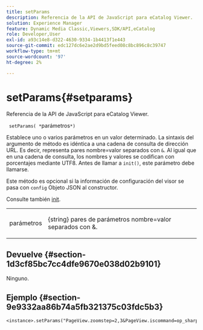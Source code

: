 ```yaml
---
title: setParams
description: Referencia de la API de JavaScript para eCatalog Viewer.
solution: Experience Manager
feature: Dynamic Media Classic,Viewers,SDK/API,eCatalog
role: Developer,User
exl-id: a93c14e8-d322-4630-9334-1b4413f1e443
source-git-commit: edc127dc6e2ae2d9bd5feed08c8bc896c8c39747
workflow-type: tm+mt
source-wordcount: '97'
ht-degree: 2%

---
```


# setParams{#setparams}

Referencia de la API de JavaScript para eCatalog Viewer.

` setParams( *`parámetros`*)`

Establece uno o varios parámetros en un valor determinado. La sintaxis del argumento de método es idéntica a una cadena de consulta de dirección URL. Es decir, representa pares nombre=valor separados con `&`. Al igual que en una cadena de consulta, los nombres y valores se codifican con porcentajes mediante UTF8. Antes de llamar a `init()`, este parámetro debe llamarse.

Este método es opcional si la información de configuración del visor se pasa con `config` Objeto JSON al constructor.

Consulte también [init](../../../c-html5-s7-aem-asset-viewers/c-html5-20-ecatalog-viewer-about/c-html5-20-ecatalog-viewer-javascriptapiref/r-html5-ecatalog-viewer-20-javascriptapiref-init.md#reference-aee94dd92a28410784f7a1792e28683b).

<table id="table_896DFF34A68A403DB93A6D597461A573"> 
 <tbody> 
  <tr> 
   <td colname="col1"> <p> <span class="codeph"> <span class="varname"> parámetros</span> </span> </p> </td> 
   <td colname="col2"> <p> <span class="codeph"> {string}</span> pares de parámetros nombre=valor separados con <span class="codeph"> &amp;</span>. </p> </td> 
  </tr> 
 </tbody> 
</table>

## Devuelve {#section-1d3cf85bc7cc4dfe9670e038d02b9101}

Ninguno.

## Ejemplo {#section-9e9332aa86b74a5fb321375c03fdc5b3}

```
<instance>.setParams("PageView.zoomstep=2,3&PageView.iscommand=op_sharpen%3d1")
```

